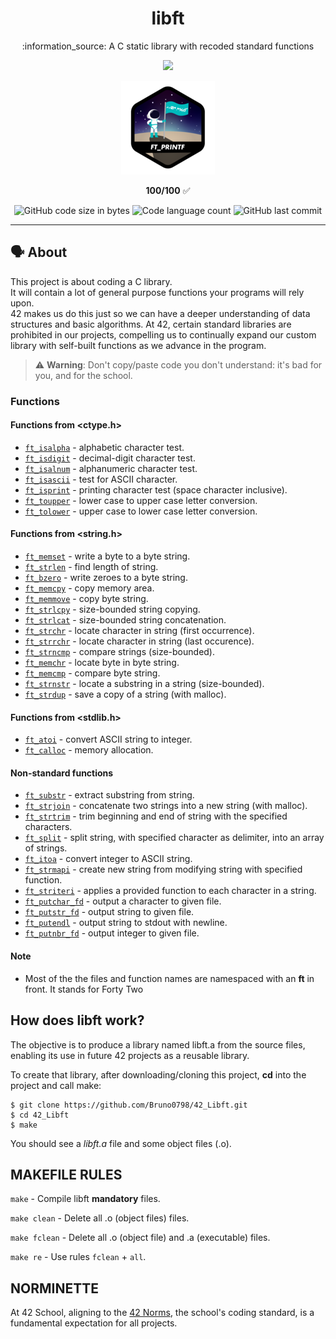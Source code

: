 <h1 align="center">
	libft
</h1>

<p align="center">
	:information_source: A C static library with recoded standard functions 
</p>
<p align="center"><a href="https://www.42porto.com" target="_blank"><img src="https://img.shields.io/static/v1?label=&message=Porto&color=000&style=for-the-badge&logo=42""></a></p>
<p align="center"><img src="https://github.com/Bruno0798/Bruno0798/blob/main/42-project-badges/badges/ft_printfn.png?raw=true"> </p>
<p align="center"> <strong>100/100</strong> ✅ </p>

<p align="center">
	<img alt="GitHub code size in bytes" src="https://img.shields.io/github/languages/code-size/bruno0798/42_libft?color=blueviolet" />
	<img alt="Code language count" src="https://img.shields.io/github/languages/count/bruno0798/42_libft?color=blue" />
	<img alt="GitHub last commit" src="https://img.shields.io/github/last-commit/bruno0798/42_libft?color=brightgreen" />
</p>

---

## 🗣️ About

This project is about coding a C library.<br>
It will contain a lot of general purpose functions your programs will rely upon.<br>
42 makes us do this just so we can have a deeper understanding of data structures 
and basic algorithms. At 42, certain standard libraries are prohibited in our projects, compelling us to continually expand our custom library with self-built functions as we advance in the program.<br>

> ⚠️ **Warning**: Don't copy/paste code you don't understand: it's bad for you, and for the school.

### Functions

#### Functions from <ctype.h>

* [`ft_isalpha`](src/ft_isalpha.c)		- alphabetic character test.
* [`ft_isdigit`](src/ft_isdigit.c)		- decimal-digit character test.
* [`ft_isalnum`](src/ft_isalnum.c)		- alphanumeric character test.
* [`ft_isascii`](src/ft_isascii.c)		- test for ASCII character.
* [`ft_isprint`](src/ft_isprint.c)		- printing character test (space character inclusive).
* [`ft_toupper`](src/ft_toupper.c)		- lower case to upper case letter conversion.
* [`ft_tolower`](src/ft_tolower.c)		- upper case to lower case letter conversion.

#### Functions from <string.h>

* [`ft_memset`](src/ft_memset.c)		- write a byte to a byte string.
* [`ft_strlen`](src/ft_strlen.c)		- find length of string.
* [`ft_bzero`](src/ft_bzero.c)			- write zeroes to a byte string.
* [`ft_memcpy`](src/ft_memcpy.c)		- copy memory area.
* [`ft_memmove`](src/ft_memmove.c)		- copy byte string.
* [`ft_strlcpy`](src/ft_strlcpy.c)		- size-bounded string copying.
* [`ft_strlcat`](src/ft_strlcat.c)		- size-bounded string concatenation.
* [`ft_strchr`](src/ft_strchr.c)		- locate character in string (first occurrence).
* [`ft_strrchr`](src/ft_strrchr.c)		- locate character in string (last occurence).
* [`ft_strncmp`](src/ft_strncmp.c) 		- compare strings (size-bounded).
* [`ft_memchr`](src/ft_memchr.c)		- locate byte in byte string.
* [`ft_memcmp`](src/ft_memcmp.c)		- compare byte string.
* [`ft_strnstr`](src/ft_strnstr.c)		- locate a substring in a string (size-bounded).
* [`ft_strdup`](src/ft_strdup.c)		- save a copy of a string (with malloc).

#### Functions from <stdlib.h>
  
* [`ft_atoi`](src/ft_atoi.c)			- convert ASCII string to integer.
* [`ft_calloc`](src/ft_calloc.c)		- memory allocation.

#### Non-standard functions

* [`ft_substr`](src/ft_substr.c)				- extract substring from string.
* [`ft_strjoin`](src/ft_strjoin.c)			- concatenate two strings into a new string (with malloc).
* [`ft_strtrim`](src/ft_strtrim.c)			- trim beginning and end of string with the specified characters.
* [`ft_split`](src/ft_split.c)				- split string, with specified character as delimiter, into an array of strings.
* [`ft_itoa`](src/ft_itoa.c)					- convert integer to ASCII string.
* [`ft_strmapi`](src/ft_strmapi.c)			- create new string from modifying string with specified function.
* [`ft_striteri`](src/ft_striteri.c)			- applies a provided function to each character in a string.
* [`ft_putchar_fd`](src/ft_putchar_fd.c)		- output a character to given file.
* [`ft_putstr_fd`](src/ft_putstr_fd.c)		- output string to given file.
* [`ft_putendl`](src/ft_putendl_fd.c)			- output string to stdout with newline.
* [`ft_putnbr_fd`](src/ft_putnbr_fd.c)		- output integer to given file.


#### Note

- Most of the the files and function names are namespaced with an **ft** in front. It stands for Forty Two

## How does libft work?

The objective is to produce a library named libft.a from the source files, enabling its use in future 42 projects as a reusable library.

To create that library, after downloading/cloning this project, **cd** into the project and call make:
```
$ git clone https://github.com/Bruno0798/42_Libft.git
$ cd 42_Libft
$ make
```

You should see a *libft.a* file and some object files (.o).

## MAKEFILE RULES

`make` - Compile libft **mandatory** files.

`make clean` - Delete all .o (object files) files.

`make fclean` - Delete all .o (object file) and .a (executable) files.

`make re` - Use rules `fclean` + `all`.


## NORMINETTE
At 42 School, aligning to the [42 Norms](en_norm.pdf), the school's coding standard, is a fundamental expectation for all projects.
